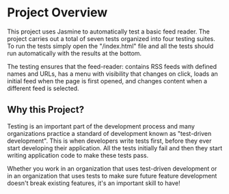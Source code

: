 # Project Overview

This project uses Jasmine to automatically test a basic feed reader. The project carries out a total of seven tests organized into four testing suites. To run the tests simply open the "/index.html" file and all the tests should run automatically with the results at the bottom.

The testing ensures that the feed-reader: contains RSS feeds with defined names and URLs, has a menu with visibility that changes on click, loads an initial feed when the page is first opened, and changes content when a different feed is selected.

## Why this Project?

Testing is an important part of the development process and many organizations practice a standard of development known as "test-driven development". This is when developers write tests first, before they ever start developing their application. All the tests initially fail and then they start writing application code to make these tests pass.

Whether you work in an organization that uses test-driven development or in an organization that uses tests to make sure future feature development doesn't break existing features, it's an important skill to have!
